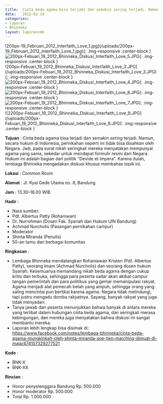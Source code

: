 ```yaml
---	
title: 	Cinta beda agama bisa terjadi dan semakin sering terjadi. Namun, secara hukum di Indonesia, pernikahan seperti ini tidak bisa disahkan oleh Negara. Jadi, pada surat nikah seringkali mereka menyatakan mempunyai agama yang sama, sekedar untuk mendapat formulir resmi dari Negara. Hukum ini adalah bagian dari politik "Devide et Impera". Karena itulah, lembaga Bhinneka mengadakan diskusi khusus membahas topik ini.
date: 	2012-02-19
categories:	
- laporan	
- Bhinneka	
layout: laporancmb	
---	
```

	
!200px-19_Februari_2012_Interfaith_Love_1.jpg](/uploads/200px-19_Februari_2012_Interfaith_Love_1.jpg){: .img-responsive .center-block }	
![200px-Febuari_19_2012_Bhinneka_Diskusi_Interfaith_Love_5.JPG](/uploads/200px-Febuari_19_2012_Bhinneka_Diskusi_Interfaith_Love_5.JPG){: .img-responsive .center-block }	
!200px-Febuari_19_2012_Bhinneka_Diskusi_Interfaith_Love_3.JPG](/uploads/200px-Febuari_19_2012_Bhinneka_Diskusi_Interfaith_Love_3.JPG){: .img-responsive .center-block }	
![200px-Febuari_19_2012_Bhinneka_Diskusi_Interfaith_Love_4.JPG](/uploads/200px-Febuari_19_2012_Bhinneka_Diskusi_Interfaith_Love_4.JPG){: .img-responsive .center-block }	
![200px-Febuari_19_2012_Bhinneka_Diskusi_Interfaith_Love_8.JPG](/uploads/200px-Febuari_19_2012_Bhinneka_Diskusi_Interfaith_Love_8.JPG){: .img-responsive .center-block }	
![200px-Febuari_19_2012_Bhinneka_Diskusi_Interfaith_Love_7.JPG](/uploads/200px-Febuari_19_2012_Bhinneka_Diskusi_Interfaith_Love_7.JPG){: .img-responsive .center-block }	
![2200px-Febuari_19_2012_Bhinneka_Diskusi_Interfaith_Love_9.JPG](/uploads/200px-Febuari_19_2012_Bhinneka_Diskusi_Interfaith_Love_9.JPG{: .img-responsive .center-block }	
	
**Tujuan** :	Cinta beda agama bisa terjadi dan semakin sering terjadi. Namun, secara hukum di Indonesia, pernikahan seperti ini tidak bisa disahkan oleh Negara. Jadi, pada surat nikah seringkali mereka menyatakan mempunyai agama yang sama, sekedar untuk mendapat formulir resmi dari Negara. Hukum ini adalah bagian dari politik "Devide et Impera". Karena itulah, lembaga Bhinneka mengadakan diskusi khusus membahas topik ini.
	
**Lokasi** :	Common Room
	
**Alamat** : 	Jl. Kyai Gede Utama no. 8, Bandung
	
**Jam** :	13.30–16.00 WIB
	
**Hadir** :	
*	Nara sumber:
*	Pdt. Albertus Patty (Rohaniwan)
*	Dr. Nurrohman (Dosen Fak. Syariah dan Hukum UIN Bandung)
*	Achmad Nurcholis (Pasangan pernikahan campur)
*	Moderator
*	Shinta Miranda (Penulis)
*	50-an tamu dari berbagai komunitas

**Ringkasan** :	
*	Lembaga Bhinneka mendatangkan Rohaniawan Kristen (Pdt. Albertus Patty), seorang Imam (Achmad Nurcholis) dan seorang dosen hukum Syariah. Kesemuanya memandang nikah beda agama dengan cukup kritis dan terbuka, sehingga para peserta sadar akan akibat campur tangan pemerintah dan para politikus yang gemar memanipulasi rakyat. Agama menjadi alat pemecah belah yang ampuh, sehingga orang yang saling mencintai pun bertikai karena agama. Negara tidak melindungi, tapi justru mengadu domba rakyatnya. Sayang, banyak rakyat yang juga tidak menyadari.
*	Tanya jawab dari peserta menunjukkan bahwa banyak di antara mereka yang terlibat dalam hubungan cinta beda agama, dan seringkali merasa kebingungan, dan mereka juga menyatakan bahwa diskusi ini sangat membantu mereka.
*	Laporan lebih lengkap bisa disimak di: https://www.facebook.com/notes/lembaga-bhinneka/cinta-beda-agama-mungkinkah-oleh-shinta-miranda-soe-tjen-marching-dimuat-di-maja/474107329277521

**Kode** :
*	BNK-X
*	BNK-XX

**Rincian** :
*	Honor penyelenggara Bandung Rp. 500.000
*	Honor moderator Rp. 500.000
*	Total Rp. 1.000.000

